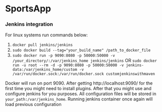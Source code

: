 # SportsApp

### Jenkins integration

For linux systems run commands below:
1. `docker pull jenkins/jenkins`
2. `sudo docker build --tag="your_build_name" /path_to_docker_file` 
3. `sudo docker run -p 9090:8080 -p 50000:50000 -v /your_directory/:/var/jenkins_home jenkins/jenkins`
 OR
 `sudo docker run -u root --rm -d -p 9090:8080 -p 50000:50000 -v jenkins-data:/var/jenkins_home/custom -v /var/run/docker.sock:/var/run/docker.sock customjenkinswithmaven`

Docker will run on port 9090. After getting http://localhost:9090/ for the first time you might need to install plugins.
After that you might use and configure jenkins for you purposes.
All configuration files will be stored in `your_path:/var/jenkins_home`. Running jenkins container once again will load previous configuration
